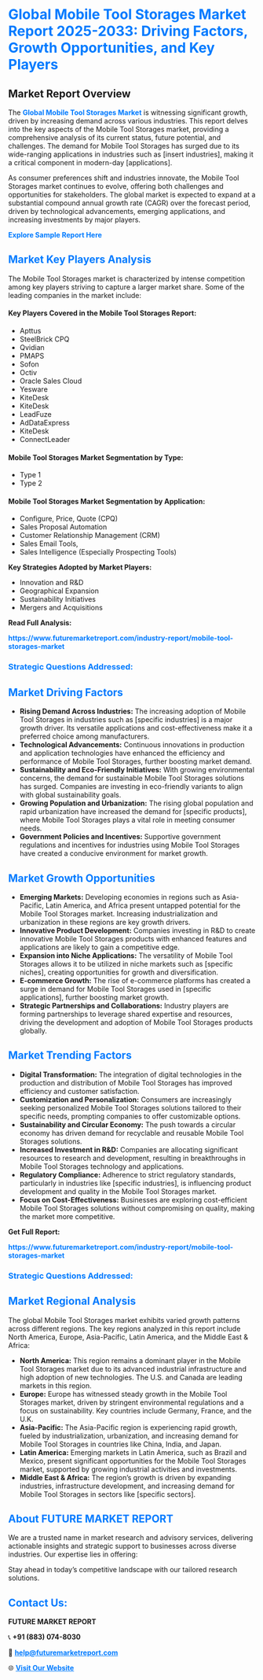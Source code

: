 <h1 style="color: #007BFF;">Global Mobile Tool Storages Market Report 2025-2033: Driving Factors, Growth Opportunities, and Key Players</h1>

<section id="overview">
<h2>Market Report Overview</h2>
<p>The <a href="https://www.futuremarketreport.com/industry-report/mobile-tool-storages-market" style="color: #007BFF; text-decoration: none;"><strong>Global Mobile Tool Storages Market</strong></a> is witnessing significant growth, driven by increasing demand across various industries. This report delves into the key aspects of the Mobile Tool Storages market, providing a comprehensive analysis of its current status, future potential, and challenges. The demand for Mobile Tool Storages has surged due to its wide-ranging applications in industries such as [insert industries], making it a critical component in modern-day [applications].</p>
<p>As consumer preferences shift and industries innovate, the Mobile Tool Storages market continues to evolve, offering both challenges and opportunities for stakeholders. The global market is expected to expand at a substantial compound annual growth rate (CAGR) over the forecast period, driven by technological advancements, emerging applications, and increasing investments by major players.</p>
</section>

<section id="overview">
<p><a href="https://www.futuremarketreport.com/request-sample/reportId=35312" style="color: #007BFF; text-decoration: none;"><strong>Explore Sample Report Here</strong></a></p>
</section>

<section id="key-players">
<h2 style="color: #007BFF;">Market Key Players Analysis</h2>
<p>The Mobile Tool Storages market is characterized by intense competition among key players striving to capture a larger market share. Some of the leading companies in the market include:</p>
<h4>Key Players Covered in the Mobile Tool Storages Report:</h4>
<ul><li>Apttus</li><li>SteelBrick CPQ</li><li>Qvidian</li><li>PMAPS</li><li>Sofon</li><li>Octiv</li><li>Oracle Sales Cloud</li><li>Yesware</li><li>KiteDesk</li><li>KiteDesk</li><li>LeadFuze</li><li>AdDataExpress</li><li>KiteDesk</li><li>ConnectLeader</li></ul>
<h4>Mobile Tool Storages Market Segmentation by Type:</h4>
<ul><li>Type 1</li><li>Type 2</li></ul>

<h4>Mobile Tool Storages Market Segmentation by Application:</h4>
<ul><li>Configure, Price, Quote (CPQ)</li><li>Sales Proposal Automation</li><li>Customer Relationship Management (CRM)</li><li>Sales Email Tools,</li><li>Sales Intelligence (Especially Prospecting Tools)</li></ul>
<p><strong>Key Strategies Adopted by Market Players:</strong></p>
<ul>
<li>Innovation and R&D</li>
<li>Geographical Expansion</li>
<li>Sustainability Initiatives</li>
<li>Mergers and Acquisitions</li>
</ul>
</section>

<section>
<p><strong>Read Full Analysis: </strong></p><a href="https://www.futuremarketreport.com/industry-report/mobile-tool-storages-market" style="color: #007BFF; text-decoration: none;"><strong>https://www.futuremarketreport.com/industry-report/mobile-tool-storages-market</strong></a>
<h3 style="color: #007BFF;">Strategic Questions Addressed:</h3>
</section>

<section id="driving-factors">
<h2 style="color: #007BFF;">Market Driving Factors</h2>
<ul>
<li><strong>Rising Demand Across Industries:</strong> The increasing adoption of Mobile Tool Storages in industries such as [specific industries] is a major growth driver. Its versatile applications and cost-effectiveness make it a preferred choice among manufacturers.</li>
<li><strong>Technological Advancements:</strong> Continuous innovations in production and application technologies have enhanced the efficiency and performance of Mobile Tool Storages, further boosting market demand.</li>
<li><strong>Sustainability and Eco-Friendly Initiatives:</strong> With growing environmental concerns, the demand for sustainable Mobile Tool Storages solutions has surged. Companies are investing in eco-friendly variants to align with global sustainability goals.</li>
<li><strong>Growing Population and Urbanization:</strong> The rising global population and rapid urbanization have increased the demand for [specific products], where Mobile Tool Storages plays a vital role in meeting consumer needs.</li>
<li><strong>Government Policies and Incentives:</strong> Supportive government regulations and incentives for industries using Mobile Tool Storages have created a conducive environment for market growth.</li>
</ul>
</section>

<section id="growth-opportunities">
<h2 style="color: #007BFF;">Market Growth Opportunities</h2>
<ul>
<li><strong>Emerging Markets:</strong> Developing economies in regions such as Asia-Pacific, Latin America, and Africa present untapped potential for the Mobile Tool Storages market. Increasing industrialization and urbanization in these regions are key growth drivers.</li>
<li><strong>Innovative Product Development:</strong> Companies investing in R&D to create innovative Mobile Tool Storages products with enhanced features and applications are likely to gain a competitive edge.</li>
<li><strong>Expansion into Niche Applications:</strong> The versatility of Mobile Tool Storages allows it to be utilized in niche markets such as [specific niches], creating opportunities for growth and diversification.</li>
<li><strong>E-commerce Growth:</strong> The rise of e-commerce platforms has created a surge in demand for Mobile Tool Storages used in [specific applications], further boosting market growth.</li>
<li><strong>Strategic Partnerships and Collaborations:</strong> Industry players are forming partnerships to leverage shared expertise and resources, driving the development and adoption of Mobile Tool Storages products globally.</li>
</ul>
</section>

<section id="trending-factors">
<h2 style="color: #007BFF;">Market Trending Factors</h2>
<ul>
<li><strong>Digital Transformation:</strong> The integration of digital technologies in the production and distribution of Mobile Tool Storages has improved efficiency and customer satisfaction.</li>
<li><strong>Customization and Personalization:</strong> Consumers are increasingly seeking personalized Mobile Tool Storages solutions tailored to their specific needs, prompting companies to offer customizable options.</li>
<li><strong>Sustainability and Circular Economy:</strong> The push towards a circular economy has driven demand for recyclable and reusable Mobile Tool Storages solutions.</li>
<li><strong>Increased Investment in R&D:</strong> Companies are allocating significant resources to research and development, resulting in breakthroughs in Mobile Tool Storages technology and applications.</li>
<li><strong>Regulatory Compliance:</strong> Adherence to strict regulatory standards, particularly in industries like [specific industries], is influencing product development and quality in the Mobile Tool Storages market.</li>
<li><strong>Focus on Cost-Effectiveness:</strong> Businesses are exploring cost-efficient Mobile Tool Storages solutions without compromising on quality, making the market more competitive.</li>
</ul>
</section>

<section>
<p><strong>Get Full Report: </strong></p><a href="https://www.futuremarketreport.com/industry-report/mobile-tool-storages-market" style="color: #007BFF; text-decoration: none;"><strong>https://www.futuremarketreport.com/industry-report/mobile-tool-storages-market</strong></a>
<h3 style="color: #007BFF;">Strategic Questions Addressed:</h3>
</section>


<section id="regional-analysis">
<h2 style="color: #007BFF;">Market Regional Analysis</h2>
<p>The global Mobile Tool Storages market exhibits varied growth patterns across different regions. The key regions analyzed in this report include North America, Europe, Asia-Pacific, Latin America, and the Middle East & Africa:</p>
<ul>
<li><strong>North America:</strong> This region remains a dominant player in the Mobile Tool Storages market due to its advanced industrial infrastructure and high adoption of new technologies. The U.S. and Canada are leading markets in this region.</li>
<li><strong>Europe:</strong> Europe has witnessed steady growth in the Mobile Tool Storages market, driven by stringent environmental regulations and a focus on sustainability. Key countries include Germany, France, and the U.K.</li>
<li><strong>Asia-Pacific:</strong> The Asia-Pacific region is experiencing rapid growth, fueled by industrialization, urbanization, and increasing demand for Mobile Tool Storages in countries like China, India, and Japan.</li>
<li><strong>Latin America:</strong> Emerging markets in Latin America, such as Brazil and Mexico, present significant opportunities for the Mobile Tool Storages market, supported by growing industrial activities and investments.</li>
<li><strong>Middle East & Africa:</strong> The region’s growth is driven by expanding industries, infrastructure development, and increasing demand for Mobile Tool Storages in sectors like [specific sectors].</li>
</ul>
</section>

<footer>
<h2 style="color: #007BFF;">About FUTURE MARKET REPORT</h2>
<p>We are a trusted name in market research and advisory services, delivering actionable insights and strategic support to businesses across diverse industries. Our expertise lies in offering:</p>

<p>Stay ahead in today’s competitive landscape with our tailored research solutions.</p>

<h2 style="color: #007BFF;">Contact Us:</h2>
<p><strong>FUTURE MARKET REPORT</strong></p>
<p>📞 <strong>+91 (883) 074-8030</strong></p>
<p>📧 <strong><a href="mailto:help@futuremarketreport.com" style="color: #007BFF;">help@futuremarketreport.com</a></strong></p>
<p>🌐 <strong><a href="https://www.futuremarketreport.com/" style="color: #007BFF;">Visit Our Website</a></strong></p>
</footer>